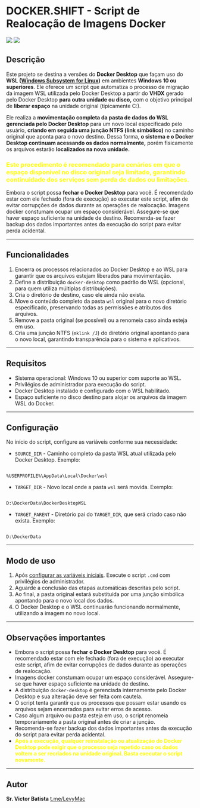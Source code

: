 # DOCKER.SHIFT - Script de Realocação de Imagens Docker
[![](https://img.shields.io/badge/Terminal%20-%20Windows%20-%233776AB??style=for-the-badge&logo=codecrafters&labelColor=gray&logoColor=white)](#) 				 [![](https://img.shields.io/badge/Docker%20-%20Desktop%20-%233776AB??style=for-the-badge&logo=docker&labelColor=gray&logoColor=white)](#)

## Descrição

Este projeto se destina a versões do **Docker Desktop** que façam uso do **WSL ([Windows Subsystem for Linux](https://learn.microsoft.com/en-us/windows/wsl/about))** em ambientes **Windows 10 ou superiores**. Ele oferece um script que automatiza o processo de migração da imagem WSL utilizada pelo Docker Desktop a partir do **VHDX** gerado pelo Docker Desktop **para outra unidade ou disco,** com o objetivo principal de **liberar espaço** na unidade original (tipicamente C:). 

Ele realiza a **movimentação completa da pasta de dados do WSL gerenciada pelo Docker Desktop** para um novo local especificado pelo usuário, **criando em seguida uma junção NTFS (link simbólico)** no caminho original que aponta para o novo destino. Dessa forma, **o sistema e o Docker Desktop continuam acessando os dados normalmente,** porém fisicamente os arquivos estarão **localizados na nova unidade.**

### <FONT color="#FFFC00">Este procedimento é recomendado para cenários em que o espaço disponível no disco original seja limitado, garantindo continuidade dos serviços sem perda de dados ou limitações. </FONT>

Embora o script possa **fechar o Docker Desktop** para você. É recomendado estar com ele fechado (fora de execução) ao executar este script, afim de evitar corrupções de dados durante as operações de realocação.
Imagens docker constumam ocupar um espaço considerável. Assegure-se que haver espaço suficiente na unidade de destino. Recomenda-se fazer backup dos dados importantes antes da execução do script para evitar perda acidental.

---

## Funcionalidades

1. Encerra os processos relacionados ao Docker Desktop e ao WSL para garantir que os arquivos estejam liberados para movimentação.
2. Define a distribuição `docker-desktop` como padrão do WSL (opcional, para quem utiliza múltiplas distribuições).
3. Cria o diretório de destino, caso ele ainda não exista.
4. Move o conteúdo completo da pasta `wsl` original para o novo diretório especificado, preservando todas as permissões e atributos dos arquivos.
5. Remove a pasta original (se possível) ou a renomeia caso ainda esteja em uso.
6. Cria uma junção NTFS (`mklink /J`) do diretório original apontando para o novo local, garantindo transparência para o sistema e aplicativos.

---

## Requisitos

- Sistema operacional: Windows 10 ou superior com suporte ao WSL.
- Privilégios de administrador para execução do script.
- Docker Desktop instalado e configurado com o WSL habilitado.
- Espaço suficiente no disco destino para alojar os arquivos da imagem WSL do Docker.

---

## Configuração

No início do script, configure as variáveis conforme sua necessidade:

- `SOURCE_DIR` - Caminho completo da pasta WSL atual utilizada pelo Docker Desktop. Exemplo:
```

%USERPROFILE%\AppData\Local\Docker\wsl

```

- `TARGET_DIR` - Novo local onde a pasta `wsl` será movida. Exemplo:
```

D:\DockerData\DockerDesktopWSL

```

- `TARGET_PARENT` - Diretório pai do `TARGET_DIR`, que será criado caso não exista. Exemplo:
```

D:\DockerData

```

---

## Modo de uso

1. Após [configurar as variáveis iniciais](#configuracao). Execute o script `.cmd` com privilégios de administrador.
2. Aguarde a conclusão das etapas automáticas descritas pelo script.
3. Ao final, a pasta original estará substituída por uma junção simbólica apontando para o novo local dos dados.
4. O Docker Desktop e o WSL continuarão funcionando normalmente, utilizando a imagem no novo local.

---

## Observações importantes

- Embora o script possa **fechar o Docker Desktop** para você. É recomendado estar com ele fechado (fora de execução) ao executar este script, afim de evitar corrupções de dados durante as operações de realocação.
- Imagens docker constumam ocupar um espaço considerável. Assegure-se que haver espaço suficiente na unidade de destino.
- A distribuição `docker-desktop` é gerenciada internamente pelo Docker Desktop e sua alteração deve ser feita com cautela.
- O script tenta garantir que os processos que possam estar usando os arquivos sejam encerrados para evitar erros de acesso.
- Caso algum arquivo ou pasta esteja em uso, o script renomeia temporariamente a pasta original antes de criar a junção.
- Recomenda-se fazer backup dos dados importantes antes da execução do script para evitar perda acidental.
- **<FONT color="#FFFC00"> Após a execução, qualquer reinstalação ou atualização do Docker Desktop pode exigir que o processo seja repetido caso os dados voltem a ser recriados na unidade original. Basta executar o script novamente.</FONT>**

---

## Autor

**Sr. Victor Batista**  [t.me/LevyMac](https://t.me/LevyMac)





